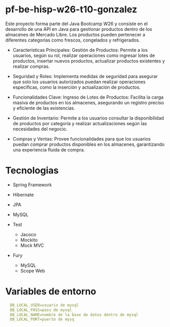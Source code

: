 # pf-be-hisp-w26-t10-gonzalez
Este proyecto forma parte del Java Bootcamp W26 y consiste en el desarrollo de una API en Java para gestionar productos dentro de los almacenes de Mercado Libre. Los productos pueden pertenecer a diferentes categorías como frescos, congelados y refrigerados.

- Características Principales:
Gestión de Productos: Permite a los usuarios, según su rol, realizar operaciones como ingresar lotes de productos, insertar nuevos productos, actualizar productos existentes y realizar compras.

- Seguridad y Roles: 
Implementa medidas de seguridad para asegurar que solo los usuarios autorizados puedan realizar operaciones específicas, como la inserción y actualización de productos.

- Funcionalidades Clave:
Ingreso de Lotes de Productos: Facilita la carga masiva de productos en los almacenes, asegurando un registro preciso y eficiente de las existencias.

- Gestión de Inventario:
Permite a los usuarios consultar la disponibilidad de productos por categoría y realizar actualizaciones según las necesidades del negocio.

- Compras y Ventas: 
Provee funcionalidades para que los usuarios puedan comprar productos disponibles en los almacenes, garantizando una experiencia fluida de compra.

# Tecnologias
- Spring Framework
- Hibernate
- JPA
- MySQL

- Test
  - Jacoco
  - Mockito
  - Mock MVC

- Fury
  - MySQL
  - Scope Web

# Variables de entorno
```yaml
  DB_LOCAL_USER=usuario de mysql 
  DB_LOCAL_PASS=pass de mysql 
  DB_LOCAL_NAME=nombre de la base de datos dentro de mysql
  DB_LOCAL_PORT=puerto de mysq
```



